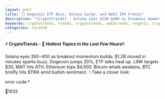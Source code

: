 ```yaml
---
layout: post
title: "🌅 Dogecoin ETF Buzz, Solana Surge, and Web3 IPO Frenzy"
description: "[CryptoTrendz] - Solana eyes $350-$400 as breakout momentum builds; $1.2B moved in minutes sparks buzz. Dogecoin jumps 20%, ETF talks heat up. LINK targets $30, MNT hits ATH. Ethereum tops $4,500. Bitcoin whale awakens, BTC briefly hits $116K amid bullish sentiment."
keywords: cryptotrendz, trendz, cryptotrends, web3trends, organic, Crypto, AI, NFT, Trading, Cardano, Altcoin, Analyst, Market, Bybit, Binance
categories: curated
---
```


#### ⚡ CryptoTrendz - 📌 *Hottest Topics in the Last Few Hours!:*

Solana eyes $350-$400 as breakout momentum builds; $1.2B moved in minutes sparks buzz. Dogecoin jumps 20%, ETF talks heat up. LINK targets $30, MNT hits ATH. Ethereum tops $4,500. Bitcoin whale awakens, BTC briefly hits $116K amid bullish sentiment. ✨Take a closer look:


error code:*  

🔹1033